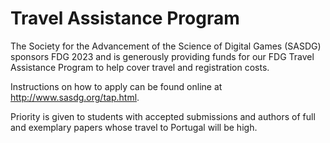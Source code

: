 # Travel Assistance Program

The Society for the Advancement of the Science of Digital Games (SASDG) sponsors
FDG 2023 and is generously providing  funds for our FDG Travel Assistance
Program to help cover travel and registration costs.

Instructions on how to apply can be found online at
<http://www.sasdg.org/tap.html>.

Priority is given to students with accepted submissions and authors of full and
exemplary papers whose travel to Portugal will be high.
